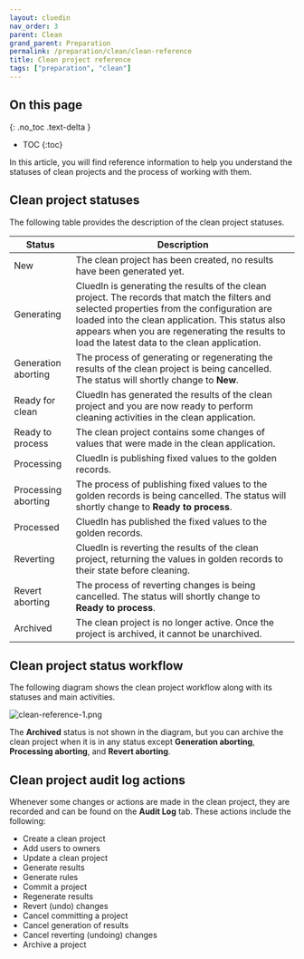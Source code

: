 ```yaml
---
layout: cluedin
nav_order: 3
parent: Clean
grand_parent: Preparation
permalink: /preparation/clean/clean-reference
title: Clean project reference
tags: ["preparation", "clean"]
---
```

## On this page
{: .no_toc .text-delta }
- TOC
{:toc}

In this article, you will find reference information to help you understand the statuses of clean projects and the process of working with them.

## Clean project statuses

The following table provides the description of the clean project statuses.

| Status | Description |
|--|--|
| New | The clean project has been created, no results have been generated yet. |
| Generating | CluedIn is generating the results of the clean project. The records that match the filters and selected properties from the configuration are loaded into the clean application. This status also appears when you are regenerating the results to load the latest data to the clean application. |
| Generation aborting | The process of generating or regenerating the results of the clean project is being cancelled. The status will shortly change to **New**. |
| Ready for clean | CluedIn has generated the results of the clean project and you are now ready to perform cleaning activities in the clean application. |
| Ready to process | The clean project contains some changes of values that were made in the clean application. |
| Processing | CluedIn is publishing fixed values to the golden records. |
| Processing aborting| The process of publishing fixed values to the golden records is being cancelled. The status will shortly change to **Ready to process**. |
| Processed | CluedIn has published the fixed values to the golden records. |
| Reverting | CluedIn is reverting the results of the clean project, returning the values in golden records to their state before cleaning. |
| Revert aborting | The process of reverting changes is being cancelled. The status will shortly change to **Ready to process**.  |
| Archived | The clean project is no longer active. Once the project is archived, it cannot be unarchived.  |

## Clean project status workflow

The following diagram shows the clean project workflow along with its statuses and main activities.

![clean-reference-1.png](../../assets/images/preparation/clean/clean-reference-1.png)

The **Archived** status is not shown in the diagram, but you can archive the clean project when it is in any status except **Generation aborting**, **Processing aborting**, and **Revert aborting**.

## Clean project audit log actions

Whenever some changes or actions are made in the clean project, they are recorded and can be found on the **Audit Log** tab. These actions include the following:

- Create a clean project
- Add users to owners
- Update a clean project
- Generate results
- Generate rules
- Commit a project
- Regenerate results
- Revert (undo) changes
- Cancel committing a project
- Cancel generation of results
- Cancel reverting (undoing) changes
- Archive a project